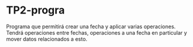 # TP2-progra
Programa que permitirá crear una fecha y aplicar varias operaciones. Tendrá operaciones entre fechas, operaciones a una fecha en particular y mover datos relacionados a esto.

